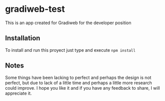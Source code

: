 # gradiweb-test
This is an app created for Gradiweb for the developer position

## Installation ##
To install and run this proyect just type and execute `npm install`

## Notes ##
Some things have been lacking to perfect and perhaps the design is not perfect, but due to lack of a little time and perhaps a little more research could improve. 
I hope you like it and if you have any feedback to share, I will appreciate it.
